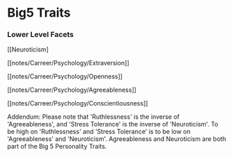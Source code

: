 # Big5 Traits

### Lower Level Facets

[[Neuroticism]

[[notes/Carreer/Psychology/Extraversion]]

[[notes/Carreer/Psychology/Openness]]

[[notes/Carreer/Psychology/Agreeableness]]

[[notes/Carreer/Psychology/Conscientiousness]]

Addendum: Please note that 'Ruthlessness' is the inverse of 'Agreeableness', and 'Stress Tolerance' is the inverse of 'Neuroticism'.
To be high on 'Ruthlessness' and 'Stress Tolerance' is to be low on 'Agreeableness' and 'Neuroticism'.
Agreeableness and Neuroticism are both part of the Big 5 Personality Traits.